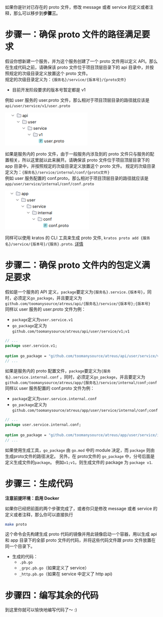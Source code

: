 如果你是针对已存在的 proto 文件，修改 message 或者 service 的定义或者注释，那么可以移步到**步骤三**。

# 步骤一：确保 proto 文件的路径满足要求

假设你想新建一个服务，并为这个服务创建了一个 proto 文件用以定义 API。那么在生成代码之前，请确保该 proto 文件位于项目顶层目录下的 api 目录中，并按照规定的次级目录定义放置这个 proto 文件。  
规定的次级目录定义为：`{服务名}/service/{版本号}/{proto文件}`

- 目前开发阶段要求的版本号暂定都是 v1

例如 user 服务的 user.proto 文件，那么相对于项目顶层目录的路径就应该是 `api/user/service/v1/user.proto`

![image.png](../../img/proto/api_proto_location.png)

如果是服务内的 proto 文件，由于一般服务内涉及到的 proto 文件只与服务的配置相关，所以这里就以此来展开。请确保该 proto 文件位于项目顶层目录下的 app 目录中，并按照规定的次级目录定义放置这个 proto 文件。
规定的次级目录定义为：`{服务名}/service/internal/conf/{proto文件}`  
例如 user 服务配置的 conf.proto，那么相对于项目顶层目录的路径就应该是 `app/user/service/internal/conf/conf.proto`

![image.png](../../img/proto/app_proto_location.png)

同样可以使用 kratos 的 CLI 工具来生成 proto 文件, `kratos proto add {服务名}/service/{版本号}/{服务}.proto`. [详情](https://go-kratos.dev/docs/getting-started/usage#%E6%B7%BB%E5%8A%A0-proto-%E6%96%87%E4%BB%B6)

# 步骤二：确保 proto 文件内的包定义满足要求

假如是一个服务的 API 定义，`package`要定义为`{服务名}.service.{版本号}`，同时，必须定义`go_package`，并且要定义为`github.com/toomanysource/atreus/api/{服务名}/service/{版本号};{版本号}`  
同样以 user 服务的 user.proto 文件为例：

- `package`定义为`user.service.v1`
- `go_package`定义为`github.com/toomanysource/atreus/api/user/service/v1;v1`

```protobuf
// ...
package user.service.v1;

option go_package = "github.com/toomanysource/atreus/api/user/service/v1;v1";
// ...
```

如果是服务内的 proto 配置文件，`package`要定义为`{服务名}.service.internal.conf` ，同时，必须定义`go_package`，并且要定义为`github.com/toomanysource/atreus/app/{服务名}/service/internal/conf;conf`  
同样以 user 服务配置的 conf.proto 文件为例：

- `package`定义为`user.service.internal.conf`
- `go_package`定义为`github.com/toomanysource/atreus/app/user/service/internal/conf;conf`

```protobuf
// ...
package user.service.internal.conf;

option go_package = "github.com/toomanysource/atreus/app/user/service/internal/conf;conf";
// ...
```

如果使用生成工具，`go_package` 由 `go.mod` 中的 module 决定，而 `package` 则由生成proto文件的路径决定。
另外，在 proto文件的 `go_package` 中，分号后面是定义生成文件的`package`。 例如`v1;v1`，则生成文件的 package 为 `package v1`.
# 步骤三：生成代码

**注意前提环境：启用 Docker**

如果你已经把前面的两个步骤完成了，或者你只是修改 message 或者 service 的定义或者注释，那么你可以直接执行

```bash
make proto
```

这个命令会先构建生成 proto 代码的镜像并用此镜像启动一个容器，用以生成 api 和 app 目录下的全部 proto 文件的代码，并将这些代码文件跟 proto 文件放置在同一个目录下。

- 生成的代码：
  - `.pb.go`
  - `_grpc.pb.go`（如果定义了 service）
  - `_http.pb.go`（如果在 service 中定义了 http api)

# 步骤四：编写其余的代码

到这里你就可以愉快地编写代码了～ :)
